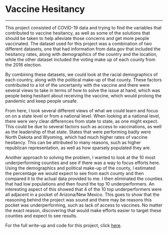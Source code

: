 # Vaccine Hesitancy

---

This project consisted of COVID-19 data and trying to find the variables that contributed to vaccine hesitancy, as well as some of the solutions that should be taken to help alleviate those concerns and get more people vaccinated. The dataset used for this project was a combination of two different datasets, one that had information from data.gov that included the hesitancy rates, along with demographics of the country and the location, while the other dataset included the voting make up of each county from the 2016 election. 


By combining these datasets, we could look at the racial demographics of each country, along with the political make-up of that county. These factors contributed to a lot of the uncertainty with the vaccine and there were several views to take in terms of how to solve the issue at hand, which was people being hesitant about receiving the vaccine, which would prolong the pandemic and keep people unsafe. 
    
    
From here, I took several different views of what we could learn and focus on on a state level or from a national level. When looking at a national level, there were very clear differences from state to state, as one might expect. This could be due to several factors such as access to vaccinations, as well as the leadership of that state. States that were performing badly were North Dakota and Wyoming, which had much higher rates of vaccine hesitancy. This can be attributed to many reasons, such as higher republican representation, as well as how sparsely populated they are. 
    
    
Another approach to solving the problem, I wanted to look at the 10 most underperforming counties and see if there was a way to focus efforts here. Using the demographics and political make-up of the county, I estimated the percentage we would expect to see from each county and then compared it to the actual data provided to me. I then eliminated the counties that had low populations and then found the top 10 underperformers. An interesting aspect of this showed that 4 of the 10 top underperformers were all adjacent in a pocket of Arizona/New Mexico. This goes to show that the reasoning behind the project was sound and there may be reasons this pocket was underperforming, such as lack of access to vaccines. No matter the exact reason, discovering that would make efforts easier to target these counties and expect to see results. 
    
    
For the full write-up and code for this project, click <a href="https://github.com/CanOpenerInACan/DSC_Projects/tree/main/Vaccine%20Hesitancy">here</a>.
